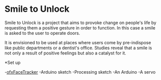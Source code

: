 Smile to Unlock
===============

Smile to Unlock is a project that aims to provoke change on people's life by requesting them a positive gesture in order to function. In this case a smile is asked to the user to operate doors.

It is envisioned to be used at places where users come by pre-indispose like public departments or a dentist's office.
Studies reveal that a smile is not only a result of positive feelings but also a catalyst for it. 

*Set up 

-[ofxFaceTracker](https://github.com/kylemcdonald/ofxFaceTracker/downloads)
-Arduino sketch
-Processing sketch
-An Arduino
-A servo
